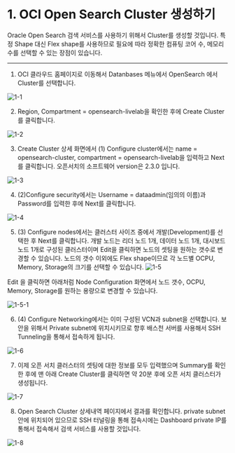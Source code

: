 # 1. OCI Open Search Cluster 생성하기

Oracle Open Search 검색 서비스를 사용하기 위해서 Cluster를 생성할 것입니다. 
특정 Shape 대신 Flex shape를 사용하므로 필요에 따라 정확한 컴퓨팅 코어 수, 메모리 수를 선택할 수 있는 장점이 있습니다. 
 
---

1. OCI 클라우드 홈페이지로 이동해서 Datanbases 메뉴에서 OpenSearch 에서 Cluster를 선택합니다.
   
![1-1](https://github.com/oraclekr-data-platform/ODWS-S04-ADB-Data-Visualization/assets/150219167/36b3fc45-e929-4bf2-a0df-d4aa846139c9)

2. Region, Compartment = opensearch-livelab을 확인한 후에 Create Cluster를 클릭합니다. 

![1-2](https://github.com/oraclekr-data-platform/ODWS-S04-ADB-Data-Visualization/assets/150219167/eb3d1e2a-fad4-4a0c-be68-ee61336c114b)

3. Create Cluster 상세 화면에서 (1) Configure cluster에서는 name = opensearch-cluster, compartment = opensearch-livelab을 입력하고 Next를 클릭합니다. 오픈서치의 소프트웨어 version은 2.3.0 입니다.

![1-3](https://github.com/oraclekr-data-platform/ODWS-S04-ADB-Data-Visualization/assets/150219167/f23f53f4-ffe4-4df3-a980-676503853407)

4. (2)Configure security에서는 Username = dataadmin(임의의 이름)과 Password를 입력한 후에 Next를 클릭합니다.
   
![1-4](https://github.com/oraclekr-data-platform/ODWS-S04-ADB-Data-Visualization/assets/150219167/0ef1e9cd-ee94-40b6-a55f-de8c65e6a634)

5. (3) Configure nodes에서는 클러스터 사이즈 중에서 개발(Development)를 선택한 후 Next를 클릭합니다.
   개발 노드는 리더 노드 1개, 데이터 노드 1개, 대시보드 노드 1개로 구성된 클러스터이며 Edit을 클릭하면 노드의 셋팅을 원하는 갯수로 변경할 수 있습니다.
   노드의 갯수 이외에도 Flex shape이므로 각 노드별 OCPU, Memory, Storage의 크기를 선택할 수 있습니다.
![1-5](https://github.com/oraclekr-data-platform/ODWS-S04-ADB-Data-Visualization/assets/150219167/048996ae-3f31-4d87-8b75-ad79693732f8)

Edit 을 클릭하면 아래처럼 Node Configuration 화면에서 노드 갯수, OCPU, Memory, Storage를 원하는 용량으로 변경할 수 있습니다. 


![1-5-1](https://github.com/oraclekr-data-platform/ODWS-S04-ADB-Data-Visualization/assets/150219167/c755e323-5930-4ad9-86bf-38ce7bfaf9b0)

6. (4) Configure Networking에서는 이미 구성된 VCN과 subnet을 선택합니다. 보안을 위해서 Private subnet에 위치시키므로 향후 배스천 서버를 사용해서 SSH Tunneling을 통해서 접속하게 됩니다.

![1-6](https://github.com/oraclekr-data-platform/ODWS-S04-ADB-Data-Visualization/assets/150219167/f465811e-54a1-46bd-82d3-5c47f44f3c1d)

 7. 이제 오픈 서치 클러스터의 셋팅에 대한 정보를 모두 입력했으며 Summary를 확인한 후에 맨 아래 Create Cluster를 클릭하면 약 20분 후에 오픈 서치 클러스터가 생성됩니다.

![1-7](https://github.com/oraclekr-data-platform/ODWS-S04-ADB-Data-Visualization/assets/150219167/42f45ea3-2523-44c3-9fed-4dd363cdb685)

  8. Open Search Cluster 상세내역 페이지에서 결과를 확인합니다. private subnet안에 위치되어 있으므로 SSH 터널링을 통해 접속시에는 Dashboard private IP를 통해서 접속해서 검색 서비스를 사용할 것입니다.

 ![1-8](https://github.com/oraclekr-data-platform/ODWS-S04-ADB-Data-Visualization/assets/150219167/8da7410d-fabf-4745-9c2b-5bf9cc545bff)
